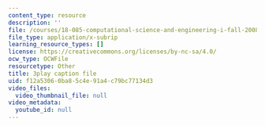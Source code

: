```yaml
---
content_type: resource
description: ''
file: /courses/18-085-computational-science-and-engineering-i-fall-2008/f12a53060ba85c4e91a4c79bc77134d3_a6sPpQXST5E.vtt
file_type: application/x-subrip
learning_resource_types: []
license: https://creativecommons.org/licenses/by-nc-sa/4.0/
ocw_type: OCWFile
resourcetype: Other
title: 3play caption file
uid: f12a5306-0ba8-5c4e-91a4-c79bc77134d3
video_files:
  video_thumbnail_file: null
video_metadata:
  youtube_id: null
---
```

